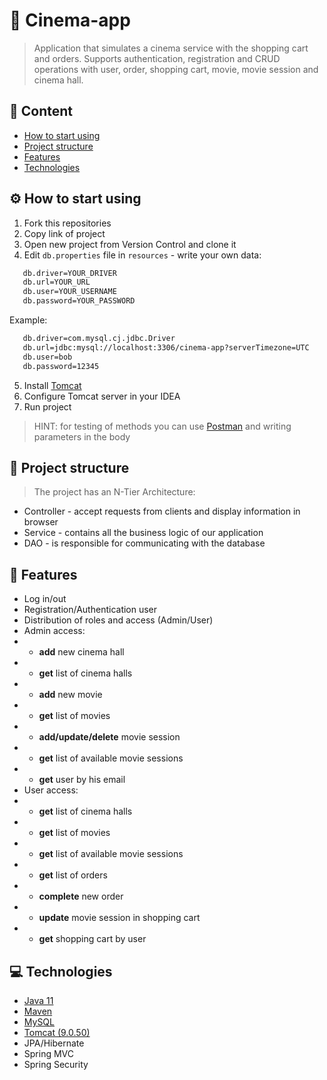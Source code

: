 # 🎥 Cinema-app 
>Application that simulates a cinema service with the shopping cart and orders.
>Supports authentication, registration and CRUD operations with user, order, shopping cart, movie, movie session and cinema hall.

## 📃 Content
- [How to start using](https://github.com/ira0807/cinema-app#-how-to-start-using)
- [Project structure](https://github.com/ira0807/cinema-app#-project-structure)
- [Features](https://github.com/ira0807/cinema-app#-features)
- [Technologies](https://github.com/ira0807/cinema-app#-technologies)

## ⚙ How to start using

1. Fork this repositories
2. Copy link of project
3. Open new project from Version Control and clone it
4. Edit `db.properties` file in `resources` - write your own data:
```bash
   db.driver=YOUR_DRIVER
   db.url=YOUR_URL
   db.user=YOUR_USERNAME
   db.password=YOUR_PASSWORD
```
Example:
```bash
   db.driver=com.mysql.cj.jdbc.Driver
   db.url=jdbc:mysql://localhost:3306/cinema-app?serverTimezone=UTC
   db.user=bob
   db.password=12345
```
5. Install [Tomcat](https://archive.apache.org/dist/tomcat/)
6. Configure Tomcat server in your IDEA
7. Run project

>HINT: for testing of methods you can use [Postman](https://web.postman.co/) and writing parameters in the body

## 🧬 Project structure
>The project has an N-Tier Architecture:

- Controller - accept requests from clients and display information in browser
- Service - contains all the business logic of our application
- DAO - is responsible for communicating with the database

## 🎯 Features
- Log in/out
- Registration/Authentication user
- Distribution of roles and access (Admin/User)
- Admin access:
- - **add** new cinema hall
- - **get** list of cinema halls
- - **add** new movie
- - **get** list of movies
- - **add/update/delete** movie session
- - **get** list of available movie sessions
- - **get** user by his email
- User access:
- - **get** list of cinema halls
- - **get** list of movies
- - **get** list of available movie sessions
- - **get** list of orders
- - **complete** new order
- - **update** movie session in shopping cart
- - **get** shopping cart by user

## 💻 Technologies
- [Java 11](https://www.oracle.com/java/technologies/downloads/)
- [Maven](https://maven.apache.org/download.cgi)
- [MySQL](https://dev.mysql.com/downloads/installer/)
- [Tomcat (9.0.50)](https://archive.apache.org/dist/tomcat/tomcat-9/v9.0.50/bin/)
- JPA/Hibernate
- Spring MVC
- Spring Security
